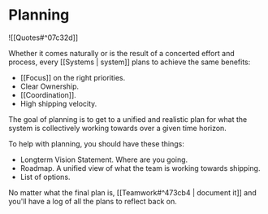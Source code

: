 # Planning

![[Quotes#^07c32d]]

Whether it comes naturally or is the result of a concerted effort and process, every [[Systems | system]] plans to achieve the same benefits:
- [[Focus]] on the right priorities.
- Clear Ownership.
- [[Coordination]].
- High shipping velocity.

The goal of planning is to get to a unified and realistic plan for what the system is collectively working towards over a given time horizon.

To help with planning, you should have these things:
- Longterm Vision Statement. Where are you going.
- Roadmap. A unified view of what the team is working towards shipping.
- List of options.

No matter what the final plan is, [[Teamwork#^473cb4 | document it]] and you'll have a log of all the plans to reflect back on.
